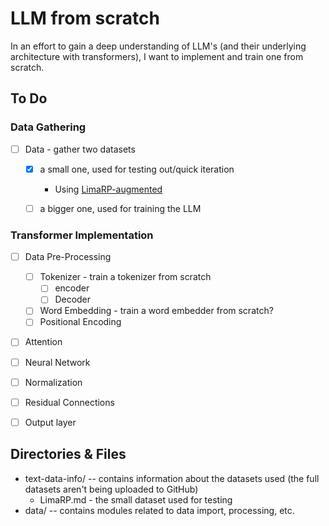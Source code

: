 # LLM from scratch

In an effort to gain a deep understanding of LLM's (and their underlying architecture with transformers), I want to implement and train one from scratch.

## To Do

### Data Gathering

- [ ] Data - gather two datasets

  - [x] a small one, used for testing out/quick iteration
    - Using [LimaRP-augmented](https://huggingface.co/datasets/grimulkan/LimaRP-augmented)
  
  - [ ] a bigger one, used for training the LLM

### Transformer Implementation

- [ ] Data Pre-Processing
  - [ ] Tokenizer - train a tokenizer from scratch
    - [ ] encoder
    - [ ] Decoder
  - [ ] Word Embedding - train a word embedder from scratch?
  - [ ] Positional Encoding
- [ ] Attention
- [ ] Neural Network
- [ ] Normalization
- [ ] Residual Connections
- [ ] Output layer



## Directories & Files

- text-data-info/ -- contains information about the datasets used (the full datasets aren't being uploaded to GitHub)
  - LimaRP.md - the small dataset used for testing
- data/ -- contains modules related to data import, processing, etc.